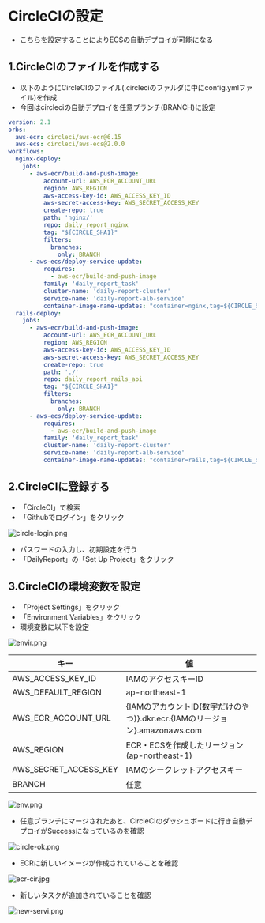 # CircleCIの設定

- こちらを設定することによりECSの自動デプロイが可能になる

## 1.CircleCIのファイルを作成する

- 以下のようにCircleCIのファイル(.circleciのファルダに中にconfig.ymlファイル)を作成
- 今回はcircleciの自動デプロイを任意ブランチ(BRANCH)に設定

```:.circleci/config.yml
version: 2.1
orbs:
  aws-ecr: circleci/aws-ecr@6.15
  aws-ecs: circleci/aws-ecs@2.0.0
workflows:
  nginx-deploy:
    jobs:
      - aws-ecr/build-and-push-image:
          account-url: AWS_ECR_ACCOUNT_URL
          region: AWS_REGION
          aws-access-key-id: AWS_ACCESS_KEY_ID
          aws-secret-access-key: AWS_SECRET_ACCESS_KEY
          create-repo: true
          path: 'nginx/'
          repo: daily_report_nginx
          tag: "${CIRCLE_SHA1}"
          filters:
            branches:
              only: BRANCH
      - aws-ecs/deploy-service-update:
          requires:
            - aws-ecr/build-and-push-image
          family: 'daily_report_task'
          cluster-name: 'daily-report-cluster'
          service-name: 'daily-report-alb-service'
          container-image-name-updates: "container=nginx,tag=${CIRCLE_SHA1}"
  rails-deploy:
    jobs:
      - aws-ecr/build-and-push-image:
          account-url: AWS_ECR_ACCOUNT_URL
          region: AWS_REGION
          aws-access-key-id: AWS_ACCESS_KEY_ID
          aws-secret-access-key: AWS_SECRET_ACCESS_KEY
          create-repo: true
          path: './'
          repo: daily_report_rails_api
          tag: "${CIRCLE_SHA1}"
          filters:
            branches:
              only: BRANCH
      - aws-ecs/deploy-service-update:
          requires:
            - aws-ecr/build-and-push-image
          family: 'daily_report_task'
          cluster-name: 'daily-report-cluster'
          service-name: 'daily-report-alb-service'
          container-image-name-updates: "container=rails,tag=${CIRCLE_SHA1}"
```

## 2.CircleCIに登録する

- 「CircleCI」で検索
- 「Githubでログイン」をクリック

![circle-login.png](https://qiita-image-store.s3.ap-northeast-1.amazonaws.com/0/1863296/abcb57fa-7f1b-60cd-ecad-69244c1b534f.png)

- パスワードの入力し、初期設定を行う
- 「DailyReport」の「Set Up Project」をクリック

## 3.CircleCIの環境変数を設定

- 「Project Settings」をクリック
- 「Environment Variables」をクリック
- 環境変数に以下を設定

![envir.png](https://qiita-image-store.s3.ap-northeast-1.amazonaws.com/0/1863296/64c94d9a-604c-80fb-1e70-aa6249f2abb1.png)

| キー | 値 |
| ---- | ---- |
| AWS_ACCESS_KEY_ID | IAMのアクセスキーID |
| AWS_DEFAULT_REGION | ap-northeast-1 |
| AWS_ECR_ACCOUNT_URL | {IAMのアカウントID(数字だけのやつ)}.dkr.ecr.{IAMのリージョン}.amazonaws.com |
| AWS_REGION | ECR・ECSを作成したリージョン(ap-northeast-1) |
| AWS_SECRET_ACCESS_KEY | IAMのシークレットアクセスキー |
| BRANCH | 任意 |

![env.png](https://qiita-image-store.s3.ap-northeast-1.amazonaws.com/0/1863296/84289c52-f65a-a747-69b9-871b23782cc9.png)

- 任意ブランチにマージされたあと、CircleCIのダッシュボードに行き自動デプロイがSuccessになっているのを確認

![circle-ok.png](https://qiita-image-store.s3.ap-northeast-1.amazonaws.com/0/1863296/40dd5d89-cfaf-e4dc-5d32-ccd8711a9529.png)

- ECRに新しいイメージが作成されていることを確認

![ecr-cir.jpg](https://qiita-image-store.s3.ap-northeast-1.amazonaws.com/0/1863296/d128716a-2ad7-4fff-e85e-a4c99fa6f5a3.jpeg)

- 新しいタスクが追加されていることを確認

![new-servi.png](https://qiita-image-store.s3.ap-northeast-1.amazonaws.com/0/1863296/183d059b-3278-57d5-236b-694254e28d58.png)
